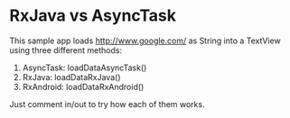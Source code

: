 # RxJava vs AsyncTask
This sample app loads http://www.google.com/ as String into a TextView using three different methods:
 1. AsyncTask: loadDataAsyncTask()
 2. RxJava: loadDataRxJava()
 3. RxAndroid: loadDataRxAndroid()
 
Just comment in/out to try how each of them works. 
 
